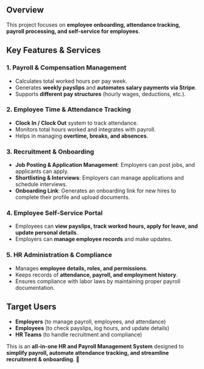 

## **Overview**
This project focuses on **employee onboarding, attendance tracking, payroll processing, and self-service for employees**.

## **Key Features & Services**

### **1. Payroll & Compensation Management**
- Calculates total worked hours per pay week.
- Generates **weekly payslips** and **automates salary payments via Stripe**.
- Supports **different pay structures** (hourly wages, deductions, etc.).

### **2. Employee Time & Attendance Tracking**
- **Clock In / Clock Out** system to track attendance.
- Monitors total hours worked and integrates with payroll.
- Helps in managing **overtime, breaks, and absences**.

### **3. Recruitment & Onboarding**
- **Job Posting & Application Management**: Employers can post jobs, and applicants can apply.
- **Shortlisting & Interviews**: Employers can manage applications and schedule interviews.
- **Onboarding Link**: Generates an onboarding link for new hires to complete their profile and upload documents.

### **4. Employee Self-Service Portal**
- Employees can **view payslips, track worked hours, apply for leave, and update personal details**.
- Employers can **manage employee records** and make updates.

### **5. HR Administration & Compliance**
- Manages **employee details, roles, and permissions**.
- Keeps records of **attendance, payroll, and employment history**.
- Ensures compliance with labor laws by maintaining proper payroll documentation.

## **Target Users**
- **Employers** (to manage payroll, employees, and attendance)
- **Employees** (to check payslips, log hours, and update details)
- **HR Teams** (to handle recruitment and compliance)

This is an **all-in-one HR and Payroll Management System** designed to **simplify payroll, automate attendance tracking, and streamline recruitment & onboarding**. 🚀


